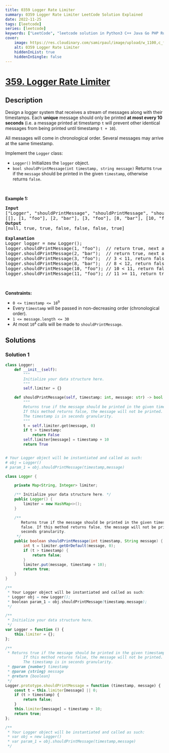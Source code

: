 ```yaml
---
title: 0359 Logger Rate Limiter
summary: 0359 Logger Rate Limiter LeetCode Solution Explained
date: 2022-11-25
tags: [leetcode]
series: [leetcode]
keywords: ["LeetCode", "leetcode solution in Python3 C++ Java Go PHP Ruby Swift TypeScript Rust C# JavaScript C", "0359 Logger Rate Limiter LeetCode Solution Explained in all languages"]
cover:
    image: https://res.cloudinary.com/samirpaul/image/upload/w_1100,c_fit,co_rgb:FFFFFF,l_text:Arial_75_bold:0359 Logger Rate Limiter - Solution Explained/problem-solving.webp
    alt: 0359 Logger Rate Limiter
    hiddenInList: true
    hiddenInSingle: false
---
```



# [359. Logger Rate Limiter](https://leetcode.com/problems/logger-rate-limiter)


## Description

<p>Design a logger system that receives a stream of messages along with their timestamps. Each <strong>unique</strong> message should only be printed <strong>at most every 10 seconds</strong> (i.e. a message printed at timestamp <code>t</code> will prevent other identical messages from being printed until timestamp <code>t + 10</code>).</p>

<p>All messages will come in chronological order. Several messages may arrive at the same timestamp.</p>

<p>Implement the <code>Logger</code> class:</p>

<ul>
	<li><code>Logger()</code> Initializes the <code>logger</code> object.</li>
	<li><code>bool shouldPrintMessage(int timestamp, string message)</code> Returns <code>true</code> if the <code>message</code> should be printed in the given <code>timestamp</code>, otherwise returns <code>false</code>.</li>
</ul>

<p>&nbsp;</p>
<p><strong class="example">Example 1:</strong></p>

<pre>
<strong>Input</strong>
[&quot;Logger&quot;, &quot;shouldPrintMessage&quot;, &quot;shouldPrintMessage&quot;, &quot;shouldPrintMessage&quot;, &quot;shouldPrintMessage&quot;, &quot;shouldPrintMessage&quot;, &quot;shouldPrintMessage&quot;]
[[], [1, &quot;foo&quot;], [2, &quot;bar&quot;], [3, &quot;foo&quot;], [8, &quot;bar&quot;], [10, &quot;foo&quot;], [11, &quot;foo&quot;]]
<strong>Output</strong>
[null, true, true, false, false, false, true]

<strong>Explanation</strong>
Logger logger = new Logger();
logger.shouldPrintMessage(1, &quot;foo&quot;);  // return true, next allowed timestamp for &quot;foo&quot; is 1 + 10 = 11
logger.shouldPrintMessage(2, &quot;bar&quot;);  // return true, next allowed timestamp for &quot;bar&quot; is 2 + 10 = 12
logger.shouldPrintMessage(3, &quot;foo&quot;);  // 3 &lt; 11, return false
logger.shouldPrintMessage(8, &quot;bar&quot;);  // 8 &lt; 12, return false
logger.shouldPrintMessage(10, &quot;foo&quot;); // 10 &lt; 11, return false
logger.shouldPrintMessage(11, &quot;foo&quot;); // 11 &gt;= 11, return true, next allowed timestamp for &quot;foo&quot; is 11 + 10 = 21
</pre>

<p>&nbsp;</p>
<p><strong>Constraints:</strong></p>

<ul>
	<li><code>0 &lt;= timestamp &lt;= 10<sup>9</sup></code></li>
	<li>Every <code>timestamp</code> will be passed in non-decreasing order (chronological order).</li>
	<li><code>1 &lt;= message.length &lt;= 30</code></li>
	<li>At most <code>10<sup>4</sup></code> calls will be made to <code>shouldPrintMessage</code>.</li>
</ul>

## Solutions

### Solution 1

<!-- tabs:start -->

```python
class Logger:
    def __init__(self):
        """
        Initialize your data structure here.
        """
        self.limiter = {}

    def shouldPrintMessage(self, timestamp: int, message: str) -> bool:
        """
        Returns true if the message should be printed in the given timestamp, otherwise returns false.
        If this method returns false, the message will not be printed.
        The timestamp is in seconds granularity.
        """
        t = self.limiter.get(message, 0)
        if t > timestamp:
            return False
        self.limiter[message] = timestamp + 10
        return True


# Your Logger object will be instantiated and called as such:
# obj = Logger()
# param_1 = obj.shouldPrintMessage(timestamp,message)
```

```java
class Logger {

    private Map<String, Integer> limiter;

    /** Initialize your data structure here. */
    public Logger() {
        limiter = new HashMap<>();
    }

    /**
       Returns true if the message should be printed in the given timestamp, otherwise returns
       false. If this method returns false, the message will not be printed. The timestamp is in
       seconds granularity.
     */
    public boolean shouldPrintMessage(int timestamp, String message) {
        int t = limiter.getOrDefault(message, 0);
        if (t > timestamp) {
            return false;
        }
        limiter.put(message, timestamp + 10);
        return true;
    }
}

/**
 * Your Logger object will be instantiated and called as such:
 * Logger obj = new Logger();
 * boolean param_1 = obj.shouldPrintMessage(timestamp,message);
 */
```

```js
/**
 * Initialize your data structure here.
 */
var Logger = function () {
    this.limiter = {};
};

/**
 * Returns true if the message should be printed in the given timestamp, otherwise returns false.
        If this method returns false, the message will not be printed.
        The timestamp is in seconds granularity. 
 * @param {number} timestamp 
 * @param {string} message
 * @return {boolean}
 */
Logger.prototype.shouldPrintMessage = function (timestamp, message) {
    const t = this.limiter[message] || 0;
    if (t > timestamp) {
        return false;
    }
    this.limiter[message] = timestamp + 10;
    return true;
};

/**
 * Your Logger object will be instantiated and called as such:
 * var obj = new Logger()
 * var param_1 = obj.shouldPrintMessage(timestamp,message)
 */
```

<!-- tabs:end -->

<!-- end -->
